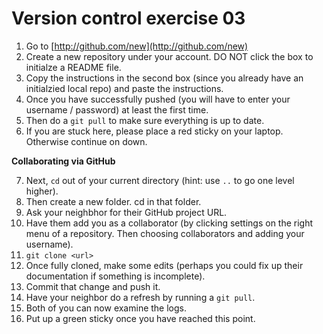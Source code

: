 
# Version control exercise 03

1. Go to [http://github.com/new](http://github.com/new)
2. Create a new repository under your account. DO NOT click the box to initialze a README file.
3. Copy the instructions in the second box (since you already have an initialzied local repo) and paste the instructions. 
4. Once you have successfully pushed (you will have to enter your username / password) at least the first time.
5. Then do a `git pull` to make sure everything is up to date. 
6. If you are stuck here, please place a red sticky on your laptop. Otherwise continue on down.

**Collaborating via GitHub**

7. Next, `cd` out of your current directory (hint: use `..` to go one level higher). 
8. Then create a new folder. cd in that folder.
9. Ask your neighbhor for their GitHub project URL.
10. Have them add you as a collaborator (by clicking settings on the right menu of a repository. Then choosing collaborators and adding your username).
11. `git clone <url>` 
12. Once fully cloned, make some edits (perhaps you could fix up their documentation if something is incomplete). 
13. Commit that change and push it.
14. Have your neighbor do a refresh by running a `git pull`.
15. Both of you can now examine the logs.
16.  Put up a green sticky once you have reached this point.
